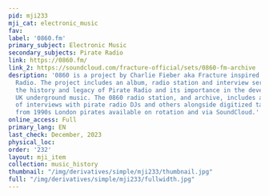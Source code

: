 ```yaml
---
pid: mji233
mji_cat: electronic_music
fav: 
label: '0860.fm'
primary_subject: Electronic Music
secondary_subjects: Pirate Radio
link: https://0860.fm/
link_2: https://soundcloud.com/fracture-official/sets/0860-fm-archive
desription: '0860 is a project by Charlie Fieber aka Fracture inspired by London Pirate
  Radio. The project includes an album, radio station and interview series that explores
  the history and legacy of Pirate Radio and its importance in the development of
  UK underground music. The 0860 radio station, and archive, includes a growing number
  of interviews with pirate radio DJs and others alongside digitized tape recordings
  from 1990s London pirates available on rotation and via SoundCloud.'
online_access: Full
primary_lang: EN
last_check: December, 2023
physical_loc: 
order: '232'
layout: mji_item
collection: music_history
thumbnail: "/img/derivatives/simple/mji233/thumbnail.jpg"
full: "/img/derivatives/simple/mji233/fullwidth.jpg"
---
```

